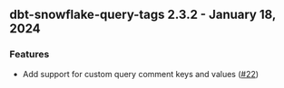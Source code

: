 ## dbt-snowflake-query-tags 2.3.2 - January 18, 2024

### Features

- Add support for custom query comment keys and values ([#22](https://github.com/get-select/dbt-snowflake-query-tags/pull/22))


